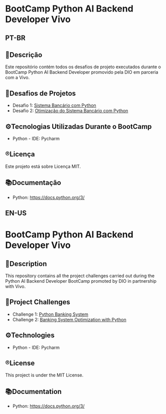 # BootCamp Python AI Backend Developer Vivo

## **PT-BR**
## 📄Descrição
Este repositório contém todos os desafios de projeto executados durante o BootCamp Python AI Backend Developer promovido pela DIO em parceria com a Vivo.

## 🎢Desafios de Projetos
- Desafio 1: [Sistema Bancário com Python](https://github.com/jessieFerrS/BootCamp-Python-AI-Backend-Vivo-DIO/tree/main/Desafio%20de%20Projeto%20-%20Criando%20um%20Sistema%20Banc%C3%A1rio%20com%20Python)
- Desafio 2: [Otimização do Sistema Bancário com Python](https://github.com/jessieFerrS/BootCamp-Python-AI-Backend-Vivo-DIO/tree/main/Desafio%20de%20Projeto%20-%20Otimizando%20o%20Sistema%20Banc%C3%A1rio%20com%20Fun%C3%A7%C3%B5es)

## ⚙️Tecnologias Utilizadas Durante o BootCamp
- Python - IDE: Pycharm

## ®️Licença
Este projeto está sobre Licença MIT.

## 📚Documentação
- Python: https://docs.python.org/3/

## **EN-US**
# BootCamp Python AI Backend Developer Vivo

## 📄Description
This repository contains all the project challenges carried out during the Python AI Backend Developer BootCamp promoted by DIO in partnership with Vivo.

## 🎢Project Challenges
- Challenge 1: [Python Banking System](https://github.com/jessieFerrS/BootCamp-Python-AI-Backend-Vivo-DIO/tree/main/Desafio%20de%20Projeto%20-%20Criando%20um%20Sistema%20Banc%C3%A1rio%20com%20Python)
- Challenge 2: [Banking System Optimization with Python](https://github.com/jessieFerrS/BootCamp-Python-AI-Backend-Vivo-DIO/tree/main/Desafio%20de%20Projeto%20-%20Otimizando%20o%20Sistema%20Banc%C3%A1rio%20com%20Fun%C3%A7%C3%B5es)

## ⚙️Technologies
- Python - IDE: Pycharm

## ®️License
This project is under the MIT License.

## 📚Documentation
- Python: https://docs.python.org/3/

